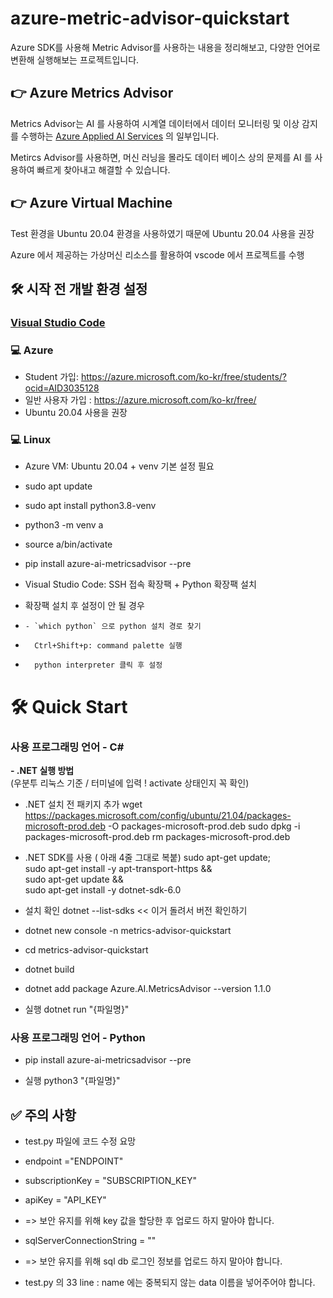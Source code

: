 # azure-metric-advisor-quickstart #
Azure SDK를 사용해 Metric Advisor를 사용하는 내용을 정리해보고, 다양한 언어로 변환해 실행해보는 프로젝트입니다.



## 👉 Azure Metrics Advisor ## 
  
Metrics Advisor는 AI 를 사용하여 시계열 데이터에서 데이터 모니터링 및 이상 감지를 수행하는 [Azure Applied AI Services](https://docs.microsoft.com/en-us/azure/applied-ai-services/what-are-applied-ai-services) 의 일부입니다.  

Metircs Advisor를 사용하면, 머신 러닝을 몰라도 데이터 베이스 상의 문제를 AI 를 사용하여 빠르게 찾아내고 해결할 수 있습니다.
    
  
## 👉 Azure Virtual Machine ##  
  
Test 환경을 Ubuntu 20.04 환경을 사용하였기 때문에 Ubuntu 20.04 사용을 권장  
  
Azure 에서 제공하는 가상머신 리소스를 활용하여 vscode 에서 프로젝트를 수행
  

## 🛠 시작 전 개발 환경 설정 ##

### [Visual Studio Code](https://code.visualstudio.com/?WT.mc_id=osscontributhon-event-juyoo) ###

### 💻 Azure ###

* Student 가입: https://azure.microsoft.com/ko-kr/free/students/?ocid=AID3035128
* 일반 사용자 가입 : https://azure.microsoft.com/ko-kr/free/
* Ubuntu 20.04 사용을 권장




### 💻 Linux ###

* Azure VM: Ubuntu 20.04 + venv 기본 설정 필요
*   sudo apt update
*   sudo apt install python3.8-venv
*   python3 -m venv a
*   source a/bin/activate
*   pip install azure-ai-metricsadvisor --pre


* Visual Studio Code: SSH 접속 확장팩 + Python 확장팩 설치
*   확장팩 설치 후 설정이 안 될 경우
*     - `which python` 으로 python 설치 경로 찾기
*       Ctrl+Shift+p: command palette 실행 
*       python interpreter 클릭 후 설정



# 🛠 Quick Start #
### 사용 프로그래밍 언어 - C# ###
**- .NET 실행 방법**  
(우분투 리눅스 기준 / 터미널에 입력 ! activate 상태인지 꼭 확인)

* .NET 설치 전 패키지 추가
  wget https://packages.microsoft.com/config/ubuntu/21.04/packages-microsoft-prod.deb -O packages-microsoft-prod.deb
  sudo dpkg -i packages-microsoft-prod.deb
  rm packages-microsoft-prod.deb
  
* .NET SDK를 사용 ( 아래 4줄 그대로 복붙)
  sudo apt-get update; \
  sudo apt-get install -y apt-transport-https && \
  sudo apt-get update && \
  sudo apt-get install -y dotnet-sdk-6.0
  
* 설치 확인
  dotnet --list-sdks   << 이거 돌려서 버전 확인하기
  
* dotnet new console -n metrics-advisor-quickstart

* cd  metrics-advisor-quickstart

* dotnet build

* dotnet add package Azure.AI.MetricsAdvisor --version 1.1.0

* 실행 dotnet run "{파일명}" 

### 사용 프로그래밍 언어 - Python ###
  
* pip install azure-ai-metricsadvisor --pre  
  
* 실행 python3 "{파일명}"


  
## ✅ 주의 사항 ##

*  test.py 파일에 코드 수정 요망

*  endpoint ="ENDPOINT"
*  subscriptionKey = "SUBSCRIPTION_KEY"
*  apiKey = "API_KEY"  
*  => 보안 유지를 위해 key 값을 할당한 후 업로드 하지 말아야 합니다.

*  sqlServerConnectionString = ""
*  => 보안 유지를 위해 sql db 로그인 정보를 업로드 하지 말아야 합니다.
  
*  test.py 의 33 line : name 에는 중복되지 않는 data 이름을 넣어주어야 합니다.
 

